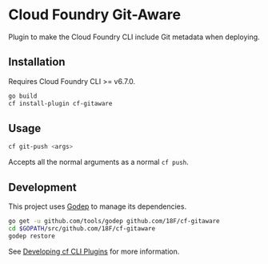 # Cloud Foundry Git-Aware

Plugin to make the Cloud Foundry CLI include Git metadata when deploying.

## Installation

Requires Cloud Foundry CLI >= v6.7.0.

```bash
go build
cf install-plugin cf-gitaware
```

## Usage

```bash
cf git-push <args>
```

Accepts all the normal arguments as a normal `cf push`.

## Development

This project uses [Godep](https://github.com/tools/godep) to manage its dependencies.

```bash
go get -u github.com/tools/godep github.com/18F/cf-gitaware
cd $GOPATH/src/github.com/18F/cf-gitaware
godep restore
```

See [Developing cf CLI Plugins](https://docs.cloudfoundry.org/cf-cli/develop-cli-plugins.html) for more information.

